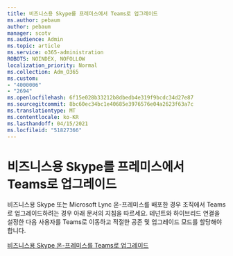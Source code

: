 ```yaml
---
title: 비즈니스용 Skype를 프레미스에서 Teams로 업그레이드
ms.author: pebaum
author: pebaum
manager: scotv
ms.audience: Admin
ms.topic: article
ms.service: o365-administration
ROBOTS: NOINDEX, NOFOLLOW
localization_priority: Normal
ms.collection: Adm_O365
ms.custom:
- "4000006"
- "2694"
ms.openlocfilehash: 6f15e028b33212b8dbedb4e319f9bcdc34d27e87
ms.sourcegitcommit: 8bc60ec34bc1e40685e3976576e04a2623f63a7c
ms.translationtype: MT
ms.contentlocale: ko-KR
ms.lasthandoff: 04/15/2021
ms.locfileid: "51827366"
---
```

# <a name="upgrade-from-skype-for-business-on-premises-to-teams"></a>비즈니스용 Skype를 프레미스에서 Teams로 업그레이드

비즈니스용 Skype 또는 Microsoft Lync 온-프레미스를 배포한 경우 조직에서 Teams로 업그레이드하려는 경우 아래 문서의 지침을 따르세요. 테넌트와 하이브리드 연결을 설정한 다음 사용자를 Teams로 이동하고 적절한 공존 및 업그레이드 모드를 할당해야 합니다. 

[비즈니스용 Skype 온-프레미스를 Teams로 업그레이드](https://docs.microsoft.com/MicrosoftTeams/upgrade-to-teams-execute-skypeforbusinesshybridonprem)

